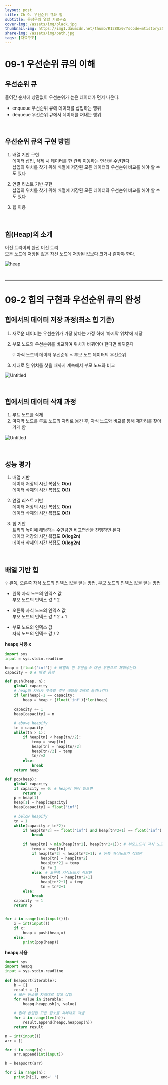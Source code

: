 ```yaml
---
layout: post
title: Ch 9. 우선순위 큐와 힙
subtitle: 윤성우의 열혈 자료구조
cover-img: /assets/img/black.jpg
thumbnail-img: https://img1.daumcdn.net/thumb/R1280x0/?scode=mtistory2&fname=https%3A%2F%2Fblog.kakaocdn.net%2Fdn%2FbmZfgG%2FbtrSqYvShOO%2F6ht8EoIYA0sfl6s0lo8Sok%2Fimg.png
share-img: /assets/img/path.jpg
tags: [자료구조]
---
```


# 09-1 우선순위 큐의 이해

## 우선순위 큐

들어간 순서에 상관없이 우선순위가 높은 데이터가 먼저 나온다.

- enqueue 우선순위 큐에 데이터를 삽입하는 행위
- dequeue 우선순위 큐에서 데이터를 꺼내는 행위

<br>

## 우선순위 큐의 구현 방법

1. 배열 기반 구현  
    데이터 삽입, 삭제 시 데이터를 한 칸씩 이동하는 연산을 수반한다  
    삽입의 위치를 찾기 위해 배열에 저장된 모든 데이터와 우선순위 비교를 해야 할 수도 있다  
    
2. 연결 리스트 기반 구현  
    삽입의 위치를 찾기 위해 배열에 저장된 모든 데이터와 우선순위 비교를 해야 할 수도 있다  
    
3. 힙 이용

<br>

## 힙(Heap)의 소개

이진 트리이되 완전 이진 트리  
모든 노드에 저장된 값은 자신 노드에 저장된 값보다 크거나 같아야 한다.  

![heap](https://img1.daumcdn.net/thumb/R1280x0/?scode=mtistory2&fname=https%3A%2F%2Fblog.kakaocdn.net%2Fdn%2FbmZfgG%2FbtrSqYvShOO%2F6ht8EoIYA0sfl6s0lo8Sok%2Fimg.png)

<br>

---

# 09-2 힙의 구현과 우선순위 큐의 완성

## 힙에서의 데이터 저장 과정(최소 힙 기준)

1. 새로운 데이터는 우선순위가 가장 낮다는 가정 하에 ‘마지막 위치’에 저장
2. 부모 노드와 우선순위를 비교하여 위치가 바뀌어야 한다면 바꿔준다  
    <aside>
    💡 자식 노드의 데이터 우선순위 ≤ 부모 노드 데이터의 우선순위
    </aside>
    
3. 제대로 된 위치를 찾을 때까지 계속해서 부모 노드와 비교

![Untitled](https://img1.daumcdn.net/thumb/R1280x0/?scode=mtistory2&fname=https%3A%2F%2Fblog.kakaocdn.net%2Fdn%2FbrrGRg%2FbtrSq9RDEnw%2FQXXqQ4ZZXBG8shRy6NHRkK%2Fimg.png)

<br>

## 힙에서의 데이터 삭제 과정

1. 루트 노드를 삭제
2. 마지막 노드를 루트 노드의 자리로 옮긴 후, 자식 노드와 비교를 통해 제자리를 찾아가게 함

![Untitled](https://img1.daumcdn.net/thumb/R1280x0/?scode=mtistory2&fname=https%3A%2F%2Fblog.kakaocdn.net%2Fdn%2FbfLtGo%2FbtrStRCrdeE%2FCkINx01o7NylHnKlTdm9J0%2Fimg.png)

<br>

## 성능 평가

1. 배열 기반  
    데이터 저장의 시간 복잡도 **O(n)**  
    데이터 삭제의 시간 복잡도 **O(1)**  
    
2. 연결 리스트 기반  
    데이터 저장의 시간 복잡도 **O(n)**  
    데이터 삭제의 시간 복잡도 **O(1)**  
    
3. 힙 기반  
    트리의 높이에 해당하는 수만큼만 비교연산을 진행하면 된다  
    데이터 저장의 시간 복잡도 **O(log2n)**  
    데이터 삭제의 시간 복잡도 **O(log2n)**  

<br>

## 배열 기반 힙

<aside>
💡 왼쪽, 오른쪽 자식 노드의 인덱스 값을 얻는 방법, 부모 노드의 인덱스 값을 얻는 방법

</aside>

- 왼쪽 자식 노드의 인덱스 값   
    부모 노드의 인덱스 값 * 2  

- 오른쪽 자식 노드의 인덱스 값   
   부모 노드의 인덱스 값 * 2 + 1  

- 부모 노드의 인덱스 값   
    자식 노드의 인덱스 값 / 2  

**heapq 사용 x**
    
```python
import sys
input = sys.stdin.readline

heap = [float('inf')] # 배열의 빈 부분을 0 대신 무한으로 채워넣는다
capacity = 0 # 배열 용량

def push(heap, n):
    global capacity
    # heap의 자리가 부족할 경우 배열을 2배로 늘려나간다
    if len(heap)-1 == capacity:
        heap = heap + [float('inf')]*len(heap)
    
    capacity += 1
    heap[capacity] = n
    
    # above heapify
    tn = capacity
    while(tn > 1):
        if heap[tn] < heap[tn//2]:
            temp = heap[tn]
            heap[tn] = heap[tn//2]
            heap[tn//2] = temp
            tn//=2
        else:
            break
    return heap

def pop(heap):
    global capacity
    if capacity == 0: # heap이 비어 있으면
        return 0
    p = heap[1]
    heap[1] = heap[capacity]
    heap[capacity] = float('inf')
    
    # below heapify
    tn = 1
    while(capacity > tn*2):
        if heap[tn*2] == float('inf') and heap[tn*2+1] == float('inf'):
            break
            
        if heap[tn] > min(heap[tn*2], heap[tn*2+1]): # 부모노드가 자식 노드보다 크면
            temp = heap[tn]
            if heap[tn*2] < heap[tn*2+1]: # 왼쪽 자식노드가 작으면
                heap[tn] = heap[tn*2]
                heap[tn*2] = temp
                tn *= 2
            else: # 오른쪽 자식노드가 작으면
                heap[tn] = heap[tn*2+1]
                heap[tn*2+1] = temp
                tn = tn*2+1
        else:
            break
    capacity -= 1
    return p
    

for i in range(int(input())):
    x = int(input())
    if x:
        heap = push(heap,x)
    else:
        print(pop(heap))
```
    
**heapq 사용**
```python
import sys
import heapq
input = sys.stdin.readline

def heapsort(iterable):
	h = []
	result = []
	# 모든 원소를 차례대로 힙에 삽입
	for value in iterable:
		heapq.heappush(h, value)
	
	# 힙에 삽입된 모든 원소를 차례대로 꺼냄
	for i in range(len(h)):
		result.append(heapq.heappop(h))
	return result

n = int(input())
arr = []

for i in range(n):
	arr.append(int(input))

h = heapsort(arr)

for i in range(n):
	print(h[i], end=' ')
```

<br>
